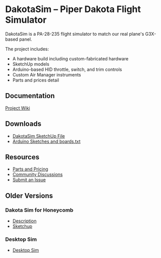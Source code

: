 # DakotaSim – Piper Dakota Flight Simulator

DakotaSim is a PA-28-235 flight simulator to match our real plane's G3X-based panel. 

The project includes:
- A hardware  build including custom-fabricated hardware
- SketchUp models
- Arduino-based HID throttle, switch, and trim controls
- Custom Air Manager instruments
- Parts and prices detail

## Documentation
[Project Wiki](https://github.com/radiobillm/DakotaSim/home)

## Downloads
- [DakotaSim SketchUp File](https://github.com/radiobillm/DakotaSim/releases/download/v2.0-sketchup/dakota-sim.skp)
- [Arduino Sketches and boards.txt](https://github.com/radiobillm/DakotaSim/releases/download/v1.0-arduino/DakotaSim-Arduino.zip)

## Resources
- [Parts and Pricing](https://github.com/radiobillm/DakotaSim/blob/main/parts.md)
- [Community Discussions](https://github.com/radiobillm/DakotaSim/discussions)
- [Submit an Issue](https://github.com/radiobillm/DakotaSim/issues)

## Older Versions

### Dakota Sim for Honeycomb 
- [Description](Dakota-Honeycomb.md)
- [Sketchup](https://github.com/radiobillm/DakotaSim/releases/download/v1.0-dakota-honeycomb/dakota-honeycomb.skp)
  
### Desktop Sim
- [Desktop Sim](Desktop-sim.md)

